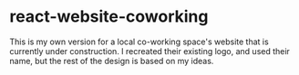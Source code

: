 # react-website-coworking
This is my own version for a local co-working space's website that is currently under construction. I recreated their existing logo, and used their name, but the rest of the design is based on my ideas. 
